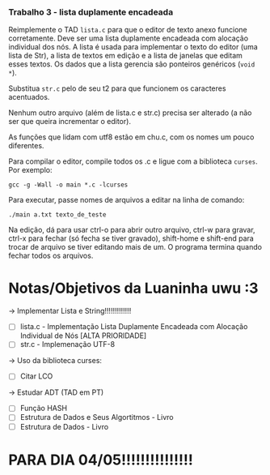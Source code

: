 ### Trabalho 3 - lista duplamente encadeada

Reimplemente o TAD `lista.c` para que o editor de texto anexo funcione corretamente.
Deve ser uma lista duplamente encadeada com alocação individual dos nós.
A lista é usada para implementar o texto do editor (uma lista de Str), a lista de textos em edição e a lista de janelas que editam esses textos.
Os dados que a lista gerencia são ponteiros genéricos (`void *`).

Substitua `str.c` pelo de seu t2 para que funcionem os caracteres acentuados.

Nenhum outro arquivo (além de lista.c e str.c) precisa ser alterado (a não ser que queira incrementar o editor).

As funções que lidam com utf8 estão em chu.c, com os nomes um pouco diferentes.

Para compilar o editor, compile todos os .c e ligue com a biblioteca `curses`. Por exemplo:
```
gcc -g -Wall -o main *.c -lcurses
```

Para executar, passe nomes de arquivos a editar na linha de comando:
```
./main a.txt texto_de_teste
```

Na edição, dá para usar ctrl-o para abrir outro arquivo, ctrl-w para gravar, ctrl-x para fechar (só fecha se tiver gravado), shift-home e shift-end para trocar de arquivo se tiver editando mais de um. O programa termina quando fechar todos os arquivos.



# Notas/Objetivos da Luaninha uwu :3
-> Implementar Lista e String!!!!!!!!!!!!!

- [ ] lista.c - Implementação Lista Duplamente Encadeada com Alocação Individual de Nós [ALTA PRIORIDADE]
- [ ] str.c - Implemenação UTF-8

-> Uso da biblioteca curses:

- [ ] Citar LCO

-> Estudar ADT (TAD em PT)

- [ ] Função HASH
- [ ] Estrutura de Dados e Seus Algortitmos - Livro
- [ ] Estrutura de Dados - Livro

# PARA DIA 04/05!!!!!!!!!!!!!!!

